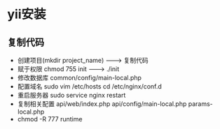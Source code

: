 # yii安装

## 复制代码
* 创建项目(mkdir project_name) ---> 复制代码
* 赋于权限 chmod 755 init ---> ./init
* 修改数据库 common/config/main-local.php
* 配置域名 sudo vim /etc/hosts   cd /etc/nginx/conf.d
* 重启服务器 sudo service nginx restart
* 复制相关配置 api/web/index.php api/config/main-local.php params-local.php
* chmod -R 777 runtime